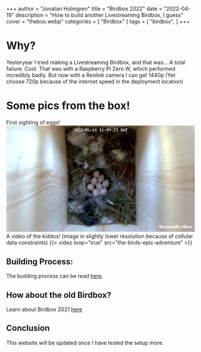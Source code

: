 +++
author = "Jonatan Holmgren"
title = "Birdbox 2022"
date = "2022-04-19"
description = "How to build another Livestreaming Birdbox, I guess"
cover = "thebox.webp"
categories = [
    "Birdbox"
]
tags = [
    "birdbox",
]
+++

# Why?
Yesteryear I tried making a Livestreaming Birdbox, and that was... A total failure. Cool. That was with a Raspberry Pi Zero W, which performed incredibly badly. But now with a Reolink camera I can get 1440p (Yet choose 720p because of the internet speed in the deployment location)

# Some pics from the box!
First sighting of eggs!
![A picture from the Reolink camera in the birdbox showing 8 eggs.](8eggs.webp)
A video of the kiddos! (image in slightly lower resolution because of cellular data constraints)
{{< video loop="true" src="the-birds-epic-adventure" >}}

## Building Process:
The building process can be read [here](../planning-for-birdbox2022).

## How about the old Birdbox?
Learn about Birdbox 2021 [here](../birdbox2021)

## Conclusion
This website will be updated once I have tested the setup more.
